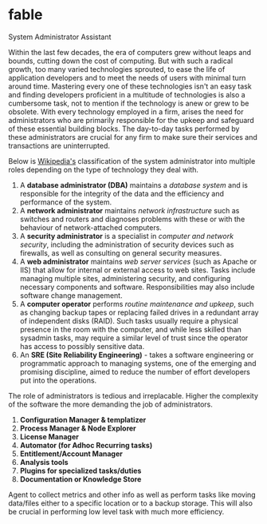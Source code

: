 # fable
System Administrator Assistant

Within the last few decades, the era of computers grew without leaps and bounds, cutting down the cost of computing. But with such a radical growth, too many varied technologies sprouted, to ease the life of application developers and to meet the needs of users with minimal turn around time. Mastering every one of these technologies isn't an easy task and finding developers proficient in a multitude of technologies is also a cumbersome task, not to mention if the technology is anew or grew to be obsolete. With every technology employed in a firm, arises the need for administrators who are primarily responsible for the upkeep and safeguard of these essential building blocks. The day-to-day tasks performed by these administrators are crucial for any firm to make sure their services and transactions are uninterrupted.

Below is [Wikipedia's](https://en.wikipedia.org/wiki/System_administrator#Related_fields) classification of the system administrator into multiple roles depending on the type of technology they deal with.
1. A **database administrator (DBA)** maintains a *database system* and is responsible for the integrity of the data and the efficiency and performance of the system.
2. A **network administrator** maintains *network infrastructure* such as switches and routers and diagnoses problems with these or with the behaviour of network-attached computers.
3. A **security administrator** is a specialist in *computer and network security*, including the administration of security devices such as firewalls, as well as consulting on general security measures.
4. A **web administrator** maintains *web server services* (such as Apache or IIS) that allow for internal or external access to web sites. Tasks include managing multiple sites, administering security, and configuring necessary components and software. Responsibilities may also include software change management.
5. A **computer operator** performs *routine maintenance and upkeep*, such as changing backup tapes or replacing failed drives in a redundant array of independent disks (RAID). Such tasks usually require a physical presence in the room with the computer, and while less skilled than sysadmin tasks, may require a similar level of trust since the operator has access to possibly sensitive data.
6. An **SRE (Site Reliability Engineering)** - takes a software engineering or programmatic approach to managing systems, one of the emerging and promising discipline, aimed to reduce the number of effort developers put into the operations.

The role of administrators is tedious and irreplacable. Higher the complexity of the software the more demanding the job of administrators.

1. **Configuration Manager & templatizer**
2. **Process Manager & Node Explorer**
3. **License Manager**
4. **Automator (for Adhoc Recurring tasks)**
5. **Entitlement/Account Manager**
6. **Analysis tools**
7. **Plugins for specialized tasks/duties**
8. **Documentation or Knowledge Store**

Agent to collect metrics and other info as well as perform tasks like moving data/files either to a specific location or to a backup storage. This will also be crucial in performing low level task with much more efficiency.
